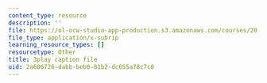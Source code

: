 ```yaml
---
content_type: resource
description: ''
file: https://ol-ocw-studio-app-production.s3.amazonaws.com/courses/20-219-becoming-the-next-bill-nye-writing-and-hosting-the-educational-show-january-iap-2015/2a606726dabbbeb081b2dc655a78c7c0_ZMe7jSsPmW4.srt
file_type: application/x-subrip
learning_resource_types: []
resourcetype: Other
title: 3play caption file
uid: 2a606726-dabb-beb0-81b2-dc655a78c7c0
---
```

